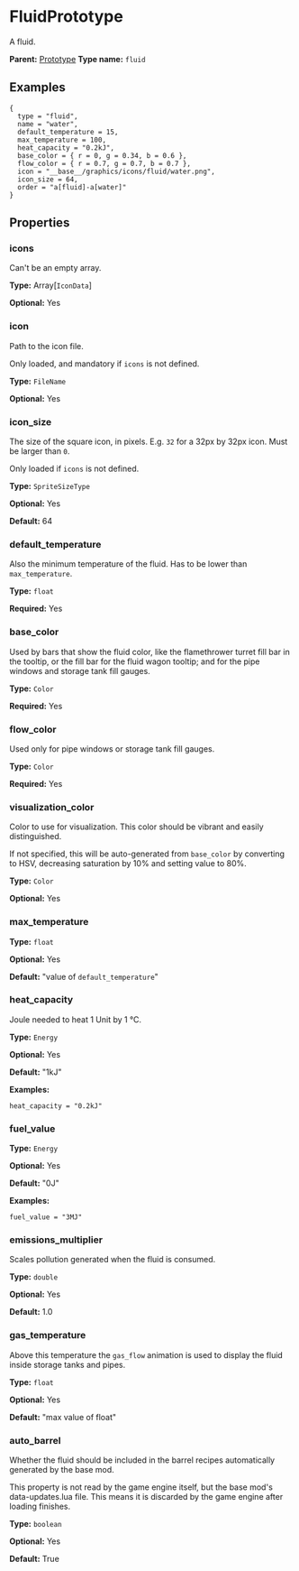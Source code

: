 # FluidPrototype

A fluid.

**Parent:** [Prototype](Prototype.md)
**Type name:** `fluid`

## Examples

```
{
  type = "fluid",
  name = "water",
  default_temperature = 15,
  max_temperature = 100,
  heat_capacity = "0.2kJ",
  base_color = { r = 0, g = 0.34, b = 0.6 },
  flow_color = { r = 0.7, g = 0.7, b = 0.7 },
  icon = "__base__/graphics/icons/fluid/water.png",
  icon_size = 64,
  order = "a[fluid]-a[water]"
}
```

## Properties

### icons

Can't be an empty array.

**Type:** Array[`IconData`]

**Optional:** Yes

### icon

Path to the icon file.

Only loaded, and mandatory if `icons` is not defined.

**Type:** `FileName`

**Optional:** Yes

### icon_size

The size of the square icon, in pixels. E.g. `32` for a 32px by 32px icon. Must be larger than `0`.

Only loaded if `icons` is not defined.

**Type:** `SpriteSizeType`

**Optional:** Yes

**Default:** 64

### default_temperature

Also the minimum temperature of the fluid. Has to be lower than `max_temperature`.

**Type:** `float`

**Required:** Yes

### base_color

Used by bars that show the fluid color, like the flamethrower turret fill bar in the tooltip, or the fill bar for the fluid wagon tooltip; and for the pipe windows and storage tank fill gauges.

**Type:** `Color`

**Required:** Yes

### flow_color

Used only for pipe windows or storage tank fill gauges.

**Type:** `Color`

**Required:** Yes

### visualization_color

Color to use for visualization. This color should be vibrant and easily distinguished.

If not specified, this will be auto-generated from `base_color` by converting to HSV, decreasing saturation by 10% and setting value to 80%.

**Type:** `Color`

**Optional:** Yes

### max_temperature

**Type:** `float`

**Optional:** Yes

**Default:** "value of `default_temperature`"

### heat_capacity

Joule needed to heat 1 Unit by 1 °C.

**Type:** `Energy`

**Optional:** Yes

**Default:** "1kJ"

**Examples:**

```
heat_capacity = "0.2kJ"
```

### fuel_value

**Type:** `Energy`

**Optional:** Yes

**Default:** "0J"

**Examples:**

```
fuel_value = "3MJ"
```

### emissions_multiplier

Scales pollution generated when the fluid is consumed.

**Type:** `double`

**Optional:** Yes

**Default:** 1.0

### gas_temperature

Above this temperature the `gas_flow` animation is used to display the fluid inside storage tanks and pipes.

**Type:** `float`

**Optional:** Yes

**Default:** "max value of float"

### auto_barrel

Whether the fluid should be included in the barrel recipes automatically generated by the base mod.

This property is not read by the game engine itself, but the base mod's data-updates.lua file. This means it is discarded by the game engine after loading finishes.

**Type:** `boolean`

**Optional:** Yes

**Default:** True

